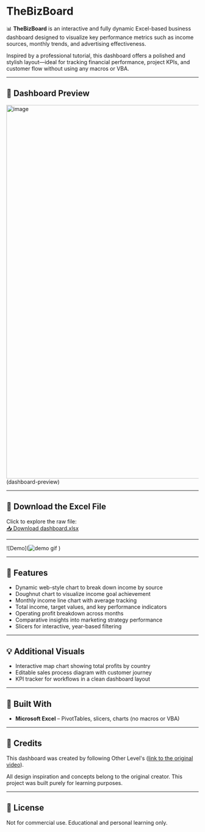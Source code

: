 # TheBizBoard

📊 **TheBizBoard** is an interactive and fully dynamic Excel-based business dashboard designed to visualize key performance metrics such as income sources, monthly trends, and advertising effectiveness.

Inspired by a professional tutorial, this dashboard offers a polished and stylish layout—ideal for tracking financial performance, project KPIs, and customer flow without using any macros or VBA.

---


## 📸 Dashboard Preview

<img width="1912" height="980" alt="image" src="https://github.com/user-attachments/assets/9c521df2-8733-44bf-b7bc-947d78d86ab8" />
(dashboard-preview)

---

## 📁 Download the Excel File

Click to explore the raw file:  
[📥 Download dashboard.xlsx](https://1drv.ms/x/c/be1c93a5d078d3f2/ERS-MN115GZPpKsk_Wfz03cB66cyoJD5dKIZOxooHcNGXg?e=Q368lS)

---

![Demo](![demo gif](https://github.com/user-attachments/assets/5e0be9fa-7450-4e7a-b588-416dda0bb931)
)

---

## 🚀 Features
- Dynamic web-style chart to break down income by source
- Doughnut chart to visualize income goal achievement
- Monthly income line chart with average tracking
- Total income, target values, and key performance indicators
- Operating profit breakdown across months
- Comparative insights into marketing strategy performance
- Slicers for interactive, year-based filtering

---

## 💡 Additional Visuals
- Interactive map chart showing total profits by country
- Editable sales process diagram with customer journey
- KPI tracker for workflows in a clean dashboard layout

---

## 📂 Built With
- **Microsoft Excel** – PivotTables, slicers, charts (no macros or VBA)

---

## 📝 Credits
This dashboard was created by following Other Level's ([link to the original video](https://www.youtube.com/watch?v=z26zbiGJnd4&list=PLq3s2PiPRhR6JZKWek94USTBOkte3Ae75&index=2)). 

All design inspiration and concepts belong to the original creator. This project was built purely for learning purposes.

---

## 📎 License
Not for commercial use. Educational and personal learning only.
